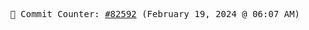 <p align="center">
    <samp>
        📮 Commit Counter: <a href="https://github.com/Javascript-void0/Javascript-void0/commits/main">#82592</a> (February 19, 2024 @ 06:07 AM)
    </samp>
</p>
